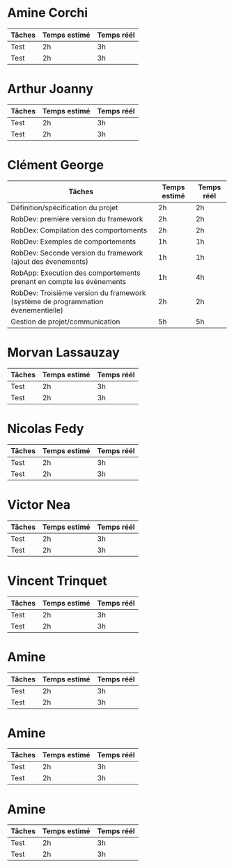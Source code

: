 
# Amine Corchi
Tâches | Temps estimé | Temps réél
--- | --- | ---
Test | 2h | 3h
Test | 2h | 3h

# Arthur Joanny
Tâches | Temps estimé | Temps réél
--- | --- | ---
Test | 2h | 3h
Test | 2h | 3h


# Clément George
Tâches | Temps estimé | Temps réél
--- | --- | ---
Définition/spécification du projet | 2h | 2h
RobDev: première version du framework | 2h | 2h
RobDex: Compilation des comportoments | 2h | 2h
RobDev: Exemples de comportements | 1h | 1h
RobDev: Seconde version du framework (ajout des évenements) | 1h | 1h
RobApp: Execution des comportements prenant en compte les événements | 1h | 4h
RobDev: Troisième version du framework (système de programmation évenementielle) | 2h | 2h
Gestion de projet/communication | 5h | 5h


# Morvan Lassauzay
Tâches | Temps estimé | Temps réél
--- | --- | ---
Test | 2h | 3h
Test | 2h | 3h

# Nicolas Fedy
Tâches | Temps estimé | Temps réél
--- | --- | ---
Test | 2h | 3h
Test | 2h | 3h

# Victor Nea
Tâches | Temps estimé | Temps réél
--- | --- | ---
Test | 2h | 3h
Test | 2h | 3h

# Vincent Trinquet	
Tâches | Temps estimé | Temps réél
--- | --- | ---
Test | 2h | 3h
Test | 2h | 3h

# Amine
Tâches | Temps estimé | Temps réél
--- | --- | ---
Test | 2h | 3h
Test | 2h | 3h

# Amine
Tâches | Temps estimé | Temps réél
--- | --- | ---
Test | 2h | 3h
Test | 2h | 3h

# Amine
Tâches | Temps estimé | Temps réél
--- | --- | ---
Test | 2h | 3h
Test | 2h | 3h

